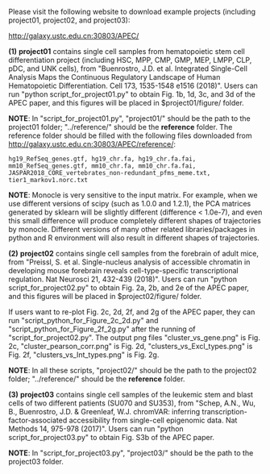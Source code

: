 Please visit the following website to download example projects (including project01, project02, and project03):

http://galaxy.ustc.edu.cn:30803/APEC/

**(1)** **project01** contains single cell samples from hematopoietic stem cell differentiation project (including HSC, MPP, CMP, GMP, MEP, LMPP, CLP, pDC, and UNK cells), from "Buenrostro, J.D. et al. Integrated Single-Cell Analysis Maps the Continuous Regulatory Landscape of Human Hematopoietic Differentiation. Cell 173, 1535-1548 e1516 (2018)". Users can run "python script_for_project01.py" to obtain Fig. 1b, 1d, 3c, and 3d of the APEC paper, and this figures will be placed in $project01/figure/ folder.

**NOTE**: In "script_for_project01.py", "project01/" should be the path to the project01 folder; "../reference/" should be the **reference** folder. The reference folder should be filled with the following files downloaded from http://galaxy.ustc.edu.cn:30803/APEC/reference/:

    hg19_RefSeq_genes.gtf, hg19_chr.fa, hg19_chr.fa.fai,
    mm10_RefSeq_genes.gtf, mm10_chr.fa, mm10_chr.fa.fai,
    JASPAR2018_CORE_vertebrates_non-redundant_pfms_meme.txt, tier1_markov1.norc.txt

**NOTE**: Monocle is very sensitive to the input matrix. For example, when we use different versions of scipy (such as 1.0.0 and 1.2.1), the PCA matrices generated by sklearn will be slightly different (difference < 1.0e-7), and even this small difference will produce completely different shapes of trajectories by monocle. Different versions of many other related libraries/packages in python and R environment will also result in different shapes of trajectories.


**(2)** **project02** contains single cell samples from the forebrain of adult mice, from "Preissl, S. et al. Single-nucleus analysis of accessible chromatin in developing mouse forebrain reveals cell-type-specific transcriptional regulation. Nat Neurosci 21, 432-439 (2018)". Users can run "python script_for_project02.py" to obtain Fig. 2a, 2b, and 2e of the APEC paper, and this figures will be placed in $project02/figure/ folder.

If users want to re-plot Fig. 2c, 2d, 2f, and 2g of the APEC paper, they can run "script_python_for_Figure_2c_2d.py" and "script_python_for_Figure_2f_2g.py" after the running of "script_for_project02.py". The output png files "cluster_vs_gene.png" is Fig. 2c, "cluster_pearson_corr.png" is Fig. 2d, "clusters_vs_Excl_types.png" is Fig. 2f, "clusters_vs_Int_types.png" is Fig. 2g.

**NOTE**: In all these scripts, "project02/" should be the path to the project02 folder; "../reference/" should be the **reference** folder.


**(3)** **project03** contains single cell samples of the leukemic stem and blast cells of two different patients (SU070 and SU353), from "Schep, A.N., Wu, B., Buenrostro, J.D. & Greenleaf, W.J. chromVAR: inferring transcription-factor-associated accessibility from single-cell epigenomic data. Nat Methods 14, 975-978 (2017)". Users can run "python script_for_project03.py" to obtain Fig. S3b of the APEC paper.

**NOTE**: In "script_for_project03.py", "project03/" should be the path to the project03 folder.

